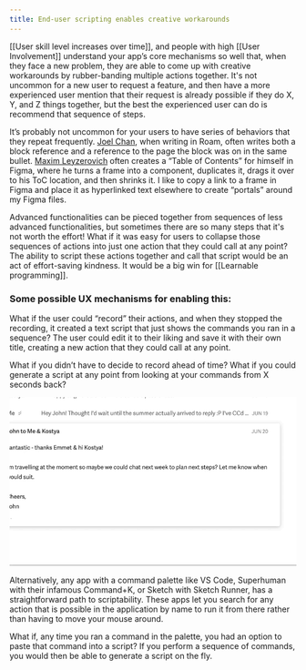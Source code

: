```yaml
---
title: End-user scripting enables creative workarounds
---
```

[[User skill level increases over time]], and people with high [[User Involvement]] understand your app’s core mechanisms so well that, when they face a new problem, they are able to come up with creative workarounds by rubber-banding multiple actions together. It's not uncommon for a new user to request a feature, and then have a more experienced user mention that their request is already possible if they do X, Y, and Z things together, but the best the experienced user can do is recommend that sequence of steps.

It’s probably not uncommon for your users to have series of behaviors that they repeat frequently. [Joel Chan](https://twitter.com/JoelChan86), when writing in Roam, often writes both a block reference and a reference to the page the block was on in the same bullet. [Maxim Leyzerovich](https://twitter.com/round) often creates a “Table of Contents” for himself in Figma, where he turns a frame into a component, duplicates it, drags it over to his ToC location, and then shrinks it. I like to copy a link to a frame in Figma and place it as hyperlinked text elsewhere to create “portals” around my Figma files.

Advanced functionalities can be pieced together from sequences of less advanced functionalities, but sometimes there are so many steps that it's not worth the effort! What if it was easy for users to collapse those sequences of actions into just one action that they could call at any point? The ability to script these actions together and call that script would be an act of effort-saving kindness. It would be a big win for [[Learnable programming]].

### Some possible UX mechanisms for enabling this:

What if the user could “record” their actions, and when they stopped the recording, it created a text script that just shows the commands you ran in a sequence? The user could edit it to their liking and save it with their own title, creating a new action that they could call at any point.

What if you didn’t have to decide to record ahead of time? What if you could generate a script at any point from looking at your commands from X seconds back?

![command K in SuperHuman](/assets/blogpics/CmdK-Superhuman.gif)

Alternatively, any app with a command palette like VS Code, Superhuman with their infamous Command+K, or Sketch with Sketch Runner, has a straightforward path to scriptability. These apps let you search for any action that is possible in the application by name to run it from there rather than having to move your mouse around.

What if, any time you ran a command in the palette, you had an option to paste that command into a script? If you perform a sequence of commands, you would then be able to generate a script on the fly. 